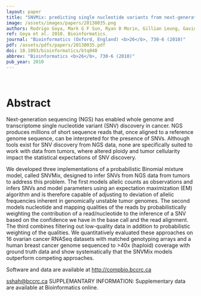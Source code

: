 ```yaml
---
layout: paper
title: "SNVMix: predicting single nucleotide variants from next-generation sequencing of tumors."
image: /assets/images/papers/20130035.png
authors: Rodrigo Goya, Mark G F Sun, Ryan D Morin, Gillian Leung, Gavin Ha, Kimberley C Wiegand, Janine Senz, Anamaria Crisan, Marco A Marra, Martin Hirst, David Huntsman, Kevin P Murphy, Sam Aparicio, Sohrab P Shah
ref: Goya et al. 2010. Bioinformatics.
journal: "Bioinformatics (Oxford, England) <b>26</b>, 730-6 (2010)"
pdf: /assets/pdfs/papers/20130035.pdf
doi: 10.1093/bioinformatics/btq040
abbrev: "Bioinformatics <b>26</b>, 730-6 (2010)"
pub_year: 2010
---
```


<br />
<div data-badge-popover="right" data-badge-type="donut" data-pmid="20130035" data-hide-no-mentions="true" class="altmetric-embed"></div>

# Abstract

Next-generation sequencing (NGS) has enabled whole genome and transcriptome single nucleotide variant (SNV) discovery in cancer. NGS produces millions of short sequence reads that, once aligned to a reference genome sequence, can be interpreted for the presence of SNVs. Although tools exist for SNV discovery from NGS data, none are specifically suited to work with data from tumors, where altered ploidy and tumor cellularity impact the statistical expectations of SNV discovery.

We developed three implementations of a probabilistic Binomial mixture model, called SNVMix, designed to infer SNVs from NGS data from tumors to address this problem. The first models allelic counts as observations and infers SNVs and model parameters using an expectation maximization (EM) algorithm and is therefore capable of adjusting to deviation of allelic frequencies inherent in genomically unstable tumor genomes. The second models nucleotide and mapping qualities of the reads by probabilistically weighting the contribution of a read/nucleotide to the inference of a SNV based on the confidence we have in the base call and the read alignment. The third combines filtering out low-quality data in addition to probabilistic weighting of the qualities. We quantitatively evaluated these approaches on 16 ovarian cancer RNASeq datasets with matched genotyping arrays and a human breast cancer genome sequenced to >40x (haploid) coverage with ground truth data and show systematically that the SNVMix models outperform competing approaches.

Software and data are available at http://compbio.bccrc.ca

sshah@bccrc.ca SUPPLEMANTARY INFORMATION: Supplementary data are available at Bioinformatics online.

